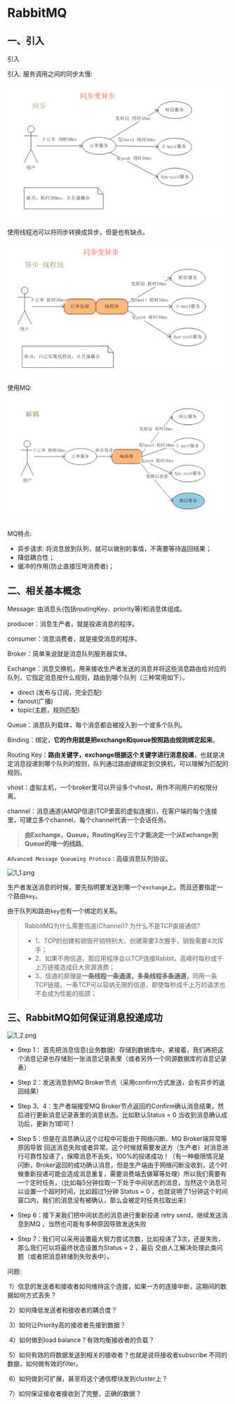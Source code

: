 # RabbitMQ



## 一、引入

引入

引入:  服务调用之间的同步太慢:

![1566228754064](assets/1566228754064.png)

使用线程池可以将同步转换成异步，但是也有缺点。

![1566228865336](assets/1566228865336.png)

使用MQ:

![1566229056086](assets/1566229056086.png)

MQ特点: 

* 异步请求: 将消息放到队列，就可以做别的事情，不需要等待返回结果；
* 降低耦合性；
* 缓冲的作用(防止直接压垮消费者)；

## 二、相关基本概念

Message: 由消息头(包括routingKey、priority等)和消息体组成。

producer：消息生产者，就是投递消息的程序。

consumer：消息消费者，就是接受消息的程序。

Broker：简单来说就是消息队列服务器实体。

Exchange：消息交换机，用来接收生产者发送的消息并将这些消息路由给对应的队列，它指定消息按什么规则，路由到哪个队列（三种常用如下）。

* direct (发布与订阅，完全匹配)
* fanout(广播)
* topic(主题，规则匹配)

Queue：消息队列载体，每个消息都会被投入到一个或多个队列。

Binding：绑定，**它的作用就是把exchange和queue按照路由规则绑定起来**。

Routing Key：**路由关键字，exchange根据这个关键字进行消息投递**，也就是决定消息投递到哪个队列的规则，队列通过路由键绑定到交换机，可以理解为匹配的规则。

vhost：虚拟主机，一个broker里可以开设多个vhost，用作不同用户的权限分离。

channel：消息通道(AMQP信道(TCP里面的虚拟连接))，在客户端的每个连接里，可建立多个channel，每个channel代表一个会话任务。



> **由Exchange，Queue，RoutingKey三个才能决定一个从Exchange到Queue的唯一的线路**。




`Advanced Message Queueing Protoco` : 高级消息队列协议。

![1_1.png](images/1_1.png)

生产者发送消息的时候，要先指明要发送到哪一个`exchange`上。而且还要指定一个路由`key`。

由于队列和路由`key`也有一个绑定的关系。

> RabbitMQ为什么需要信道(Channel)? 为什么不是TCP直接通信?
>
> * 1、TCP的创建和销毁开销特别大，创建需要3次握手，销毁需要4次挥手；
> * 2、如果不用信道，那应用程序会以TCP连接Rabbit，高峰时每秒成千上万链接造成巨大资源浪费；
> * 3、信道的原理是**一条线程一条通道，多条线程多条通道**，同用一条TCP链接。一条TCP可以容纳无限的信道，即使每秒成千上万的请求也不会成为性能的瓶颈；

## 三、RabbitMQ如何保证消息投递成功

![1_2.png](images/1_2.png)


* Step 1： 首先把消息信息(业务数据）存储到数据库中，紧接着，我们再把这个消息记录也存储到一张消息记录表里（或者另外一个同源数据库的消息记录表）

* Step 2：发送消息到MQ Broker节点（采用confirm方式发送，会有异步的返回结果）

* Step 3、4：生产者端接受MQ Broker节点返回的Confirm确认消息结果，然后进行更新消息记录表里的消息状态。比如默认Status = 0 当收到消息确认成功后，更新为1即可！

* Step 5：但是在消息确认这个过程中可能由于网络闪断、MQ Broker端异常等原因导致 回送消息失败或者异常。这个时候就需要发送方（生产者）对消息进行可靠性投递了，保障消息不丢失，100%的投递成功！（有一种极限情况是闪断，Broker返回的成功确认消息，但是生产端由于网络闪断没收到，这个时候重新投递可能会造成消息重复，需要消费端去做幂等处理）所以我们需要有一个定时任务，（比如每5分钟拉取一下处于中间状态的消息，当然这个消息可以设置一个超时时间，比如超过1分钟 Status = 0 ，也就说明了1分钟这个时间窗口内，我们的消息没有被确认，那么会被定时任务拉取出来）

* Step 6：接下来我们把中间状态的消息进行重新投递 retry send，继续发送消息到MQ ，当然也可能有多种原因导致发送失败

* Step 7：我们可以采用设置最大努力尝试次数，比如投递了3次，还是失败，那么我们可以将最终状态设置为Status = 2 ，最后 交由人工解决处理此类问题（或者把消息转储到失败表中）。

 





问题:



 1）信息的发送者和接收者如何维持这个连接，如果一方的连接中断，这期间的数据如何方式丢失？

 2）如何降低发送者和接收者的耦合度？

 3）如何让Priority高的接收者先接到数据？

 4）如何做到load balance？有效均衡接收者的负载？

 5）如何有效的将数据发送到相关的接收者？也就是说将接收者subscribe 不同的数据，如何做有效的filter。

 6）如何做到可扩展，甚至将这个通信模块发到cluster上？

 7）如何保证接收者接收到了完整，正确的数据？